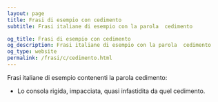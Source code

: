 ```yaml
---
layout: page
title: Frasi di esempio con cedimento 
subtitle: Frasi italiane di esempio con la parola  cedimento

og_title: Frasi di esempio con cedimento 
og_description: Frasi italiane di esempio con la parola  cedimento
og_type: website
permalink: /frasi/c/cedimento.html
---
```


Frasi italiane di esempio contenenti la parola cedimento:


- Lo consola rigida, impacciata, quasi infastidita da quel cedimento.

